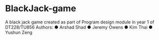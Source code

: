 # BlackJack-game
A black jack game created as part of Program design module in year 1 of DT228/TU856
Authors: 
●	Arshad Shad
●	Jeremy Owens
●	Kim Thai
●	Yushun Zeng
